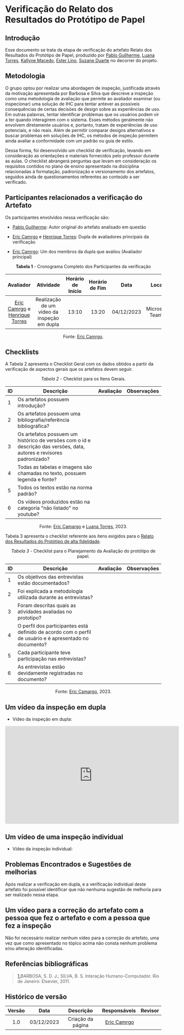 # **Verificação do Relato dos Resultados do Protótipo de Papel**

## Introdução

Esse documento se trata da etapa de verificação do artefato Relato dos Resultados do Protótipo de Papel, produzido por [Pablo Guilherme](https://github.com/PabloGJBS), [Luana Torres](https://github.com/luanatorress), [Kallyne Macedo](https://github.com/kalipassos), [Ester Lino](https://github.com/esteerlino), [Suzane Duarte](https://github.com/suzaneduarte) no decorrer do projeto.

## Metodologia

O grupo optou por realizar uma abordagem de inspeção, justificada através da motivação apresentada por Barbosa e Silva que descreve a inspeção como uma metodologia de avaliação que permite ao avaliador examinar (ou inspecionar) uma solução de IHC para tentar antever as possíveis consequências de certas decisões de design sobre as experiências de uso. Em outras palavras, tentar identificar problemas que os usuários podem vir a ter quando interagirem com o sistema. Esses métodos geralmente não envolvem diretamente usuários e, portanto, tratam de experiências de uso potenciais, e não reais. Além de permitir comparar designs alternativos e buscar problemas em soluções de IHC, os métodos de inspeção permitem ainda avaliar a conformidade com um padrão ou guia de estilo.

Dessa forma, foi desenvolvido um checklist de verificação, levando em consideração as orientações e materiais fornecidos pelo professor durante as aulas. O checklist abrangerá perguntas que levam em consideração os requisitos contidos no plano de ensino apresentado na disiciplina relacionadas à formatação, padronização e versionamento dos artefatos, seguidos ainda de questionamentos referentes ao conteúdo a ser verificado.

## Participantes relacionados a verificação do Artefato

Os participantes envolvidos nessa verificação são:

- [Pablo Guilherme](https://github.com/PabloGJBS): Autor original do artefato analisado em questão

- [Eric Camrgo](https://github.com/ericcs10) e [Henrique Torres](https://github.com/henriqtorresl): Dupla de avaliadores principais da verificação

- [Eric Camrgo](https://github.com/ericcs10): Um dos membros da dupla que avaliou (Avaliador principal)

<center>

**Tabela 1** - Cronograma Completo dos Participantes da verificação

|                            Avaliador                            |                  Atividade                  | Horário de Início | Horário de Fim |    Data    |      Local      |
| :-------------------------------------------------------------: | :-----------------------------------------: | :---------------: | :------------: | :--------: | :-------------: |
| [Eric Camrgo](https://github.com/ericcs10) e [Henrique Torres](https://github.com/henriqtorresl) | Realização de um vídeo da inspeção em dupla |       13:10       |     13:20      | 04/12/2023 | Microsoft Teams |

Fonte: [Eric Camrgo](https://github.com/ericcs10).

</center>

## Checklists

A Tabela 2 apresenta o Checklist Geral com os dados obtidos a partir da verificação de aspectos gerais que os artefatos devem seguir.

<center>

_Tabela 2_ - Checklist para os Itens Gerais.

|  ID  |  Descrição  |  Avaliação  |  Observações  |
|  --- | ----------- | ----------- | ------------- |
| 1   | Os artefatos possuem introdução? |   |   |
| 2   | Os artefatos possuem uma bibliografia/referência bibliográfica? |  |   |
| 3   | Os artefatos possuem um histórico de versões com o id e descrição das versões, data, autores e revisores padronizado? |  |   |
| 4   | Todas as tabelas e imagens são chamadas no texto, possuem legenda e fonte? |  |    |
| 5   | Todos os textos estão na norma padrão? |  |   |
| 6   | Os vídeos produzidos estão na categoria "não listado" no youtube?  |   |  |

Fonte: [Eric Camargo](https://github.com/Ericcs10) e [Luana Torres](https://github.com/luanatorress), 2023.

</center>

Tabela 3 apresenta o checklist referente aos itens exigidos para o [Relato dos Resultados do Protótipo de alta fidelidade](https://interacao-humano-computador.github.io/2023.2-OnlineJudge/quarta-entrega/nivel/relato-resultados-prototipo-alta-fidelidade/).

<center>

_Tabela 3_ - Checklist para o Planejamento da Avaliação do protótipo de papel.

| ID  | Descrição                                                                                                | Avaliação | Observações                                |
| --- | -------------------------------------------------------------------------------------------------------- | --------- | ------------------------------------------ |
| 1   | Os objetivos das entrevistas estão documentados?                                                         |       |                                            |
| 2   | Foi explicada a metodologia utilizada durante as entrevistas?                                                    |       |                                            |
| 3   | Foram descritas quais as atividades avaliadas no prototipo?                                             |       |                                            |
| 4  | O perfil dos participantes está definido de acordo com o perfil de usuário e é apresentado no documento? |       |                                            |
| 5  | Cada participante teve participação nas entrevistas?                                         |       |                                            |
| 6  | As entrevistas estão devidamente registradas no documento?       |       |                                            |

Fonte: [Eric Camargo](https://github.com/Ericcs10), 2023.

</center>

## Um vídeo da inspeção em dupla

- Vídeo da inspeção em dupla:

<center>

<iframe width="560" height="315" src="https://www.youtube.com/embed/8O6sCHquk5o?si=WYKDUrcT72-KoOIz" title="YouTube video player" frameborder="0" allow="accelerometer; autoplay; clipboard-write; encrypted-media; gyroscope; picture-in-picture; web-share" allowfullscreen></iframe>

</center>

## Um vídeo de uma inspeção individual

- Vídeo da inspeção individual:

<center>



</center>

## Problemas Encontrados e Sugestões de melhorias

Após realizar a verificação em dupla, e a verificação individual deste artefato foi possível identificar que não nenhuma sugestão de melhoria para ser realizado nessa etapa.

## Um vídeo para a correção do artefato com a pessoa que fez o artefato e com a pessoa que fez a inspeção

Não foi necessário realizar nenhum vídeo para a correção do artefato, uma vez que como apresentado no tópico acima não consta nenhum problema e/ou alteração identificadas.

## Referências bibliográficas

> <a id="REF1" href="#anchor_1">1.</a>BARBOSA, S. D. J.; SILVA, B. S. Interação Humano-Computador. Rio de Janeiro: Elsevier, 2011.<br>

## Histórico de versão

| Versão |    Data    |                 Descrição                  |                   Responsáveis                    |                   Revisor                   |
| :----: | :--------: | :----------------------------------------: | :-----------------------------------------------: | :-----------------------------------------: |
|  1.0   | 03/12/2023 | Criação da página |  [Eric Camrgo](https://github.com/ericcs10) | |